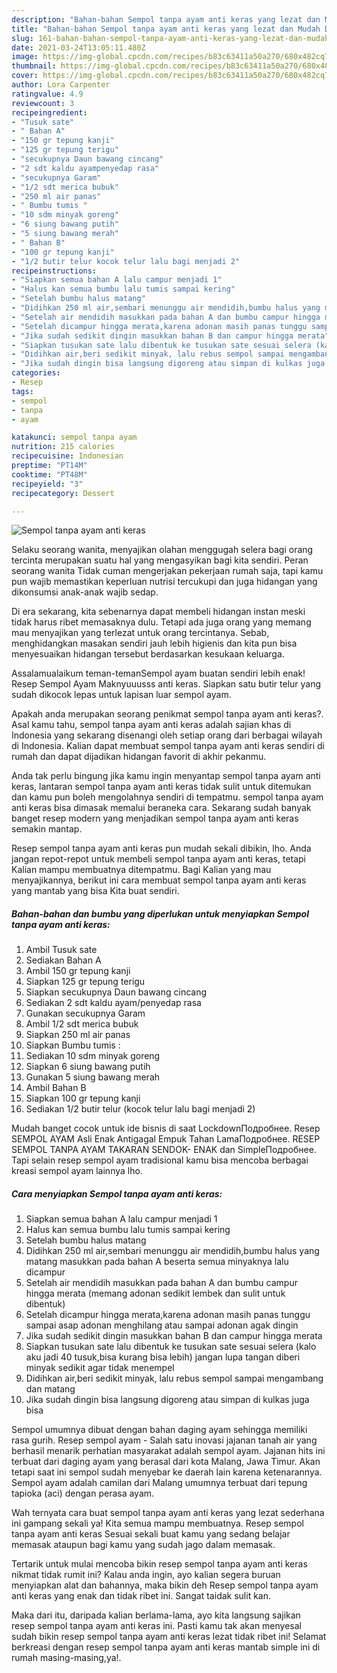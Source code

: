 ```yaml
---
description: "Bahan-bahan Sempol tanpa ayam anti keras yang lezat dan Mudah Dibuat"
title: "Bahan-bahan Sempol tanpa ayam anti keras yang lezat dan Mudah Dibuat"
slug: 161-bahan-bahan-sempol-tanpa-ayam-anti-keras-yang-lezat-dan-mudah-dibuat
date: 2021-03-24T13:05:11.480Z
image: https://img-global.cpcdn.com/recipes/b83c63411a50a270/680x482cq70/sempol-tanpa-ayam-anti-keras-foto-resep-utama.jpg
thumbnail: https://img-global.cpcdn.com/recipes/b83c63411a50a270/680x482cq70/sempol-tanpa-ayam-anti-keras-foto-resep-utama.jpg
cover: https://img-global.cpcdn.com/recipes/b83c63411a50a270/680x482cq70/sempol-tanpa-ayam-anti-keras-foto-resep-utama.jpg
author: Lora Carpenter
ratingvalue: 4.9
reviewcount: 3
recipeingredient:
- "Tusuk sate"
- " Bahan A"
- "150 gr tepung kanji"
- "125 gr tepung terigu"
- "secukupnya Daun bawang cincang"
- "2 sdt kaldu ayampenyedap rasa"
- "secukupnya Garam"
- "1/2 sdt merica bubuk"
- "250 ml air panas"
- " Bumbu tumis "
- "10 sdm minyak goreng"
- "6 siung bawang putih"
- "5 siung bawang merah"
- " Bahan B"
- "100 gr tepung kanji"
- "1/2 butir telur kocok telur lalu bagi menjadi 2"
recipeinstructions:
- "Siapkan semua bahan A lalu campur menjadi 1"
- "Halus kan semua bumbu lalu tumis sampai kering"
- "Setelah bumbu halus matang"
- "Didihkan 250 ml air,sembari menunggu air mendidih,bumbu halus yang matang masukkan pada bahan A beserta semua minyaknya lalu dicampur"
- "Setelah air mendidih masukkan pada bahan A dan bumbu campur hingga merata (memang adonan sedikit lembek dan sulit untuk dibentuk)"
- "Setelah dicampur hingga merata,karena adonan masih panas tunggu sampai asap adonan menghilang atau sampai adonan agak dingin"
- "Jika sudah sedikit dingin masukkan bahan B dan campur hingga merata"
- "Siapkan tusukan sate lalu dibentuk ke tusukan sate sesuai selera (kalo aku jadi 40 tusuk,bisa kurang bisa lebih) jangan lupa tangan diberi minyak sedikit agar tidak menempel"
- "Didihkan air,beri sedikit minyak, lalu rebus sempol sampai mengambang dan matang"
- "Jika sudah dingin bisa langsung digoreng atau simpan di kulkas juga bisa"
categories:
- Resep
tags:
- sempol
- tanpa
- ayam

katakunci: sempol tanpa ayam 
nutrition: 215 calories
recipecuisine: Indonesian
preptime: "PT14M"
cooktime: "PT48M"
recipeyield: "3"
recipecategory: Dessert

---
```



![Sempol tanpa ayam anti keras](https://img-global.cpcdn.com/recipes/b83c63411a50a270/680x482cq70/sempol-tanpa-ayam-anti-keras-foto-resep-utama.jpg)

Selaku seorang wanita, menyajikan olahan menggugah selera bagi orang tercinta merupakan suatu hal yang mengasyikan bagi kita sendiri. Peran seorang  wanita Tidak cuman mengerjakan pekerjaan rumah saja, tapi kamu pun wajib memastikan keperluan nutrisi tercukupi dan juga hidangan yang dikonsumsi anak-anak wajib sedap.

Di era  sekarang, kita sebenarnya dapat membeli hidangan instan meski tidak harus ribet memasaknya dulu. Tetapi ada juga orang yang memang mau menyajikan yang terlezat untuk orang tercintanya. Sebab, menghidangkan masakan sendiri jauh lebih higienis dan kita pun bisa menyesuaikan hidangan tersebut berdasarkan kesukaan keluarga. 

Assalamualaikum teman-temanSempol ayam buatan sendiri lebih enak! Resep Sempol Ayam Maknyuuusss anti keras. Siapkan satu butir telur yang sudah dikocok lepas untuk lapisan luar sempol ayam.

Apakah anda merupakan seorang penikmat sempol tanpa ayam anti keras?. Asal kamu tahu, sempol tanpa ayam anti keras adalah sajian khas di Indonesia yang sekarang disenangi oleh setiap orang dari berbagai wilayah di Indonesia. Kalian dapat membuat sempol tanpa ayam anti keras sendiri di rumah dan dapat dijadikan hidangan favorit di akhir pekanmu.

Anda tak perlu bingung jika kamu ingin menyantap sempol tanpa ayam anti keras, lantaran sempol tanpa ayam anti keras tidak sulit untuk ditemukan dan kamu pun boleh mengolahnya sendiri di tempatmu. sempol tanpa ayam anti keras bisa dimasak memalui beraneka cara. Sekarang sudah banyak banget resep modern yang menjadikan sempol tanpa ayam anti keras semakin mantap.

Resep sempol tanpa ayam anti keras pun mudah sekali dibikin, lho. Anda jangan repot-repot untuk membeli sempol tanpa ayam anti keras, tetapi Kalian mampu membuatnya ditempatmu. Bagi Kalian yang mau menyajikannya, berikut ini cara membuat sempol tanpa ayam anti keras yang mantab yang bisa Kita buat sendiri.

<!--inarticleads1-->

##### Bahan-bahan dan bumbu yang diperlukan untuk menyiapkan Sempol tanpa ayam anti keras:

1. Ambil Tusuk sate
1. Sediakan  Bahan A
1. Ambil 150 gr tepung kanji
1. Siapkan 125 gr tepung terigu
1. Siapkan secukupnya Daun bawang cincang
1. Sediakan 2 sdt kaldu ayam/penyedap rasa
1. Gunakan secukupnya Garam
1. Ambil 1/2 sdt merica bubuk
1. Siapkan 250 ml air panas
1. Siapkan  Bumbu tumis :
1. Sediakan 10 sdm minyak goreng
1. Siapkan 6 siung bawang putih
1. Gunakan 5 siung bawang merah
1. Ambil  Bahan B
1. Siapkan 100 gr tepung kanji
1. Sediakan 1/2 butir telur (kocok telur lalu bagi menjadi 2)


Mudah banget cocok untuk ide bisnis di saat LockdownПодробнее. Resep SEMPOL AYAM Asli Enak Antigagal Empuk Tahan LamaПодробнее. RESEP SEMPOL TANPA AYAM TAKARAN SENDOK- ENAK dan SimpleПодробнее. Tapi selain resep sempol ayam tradisional kamu bisa mencoba berbagai kreasi sempol ayam lainnya lho. 

<!--inarticleads2-->

##### Cara menyiapkan Sempol tanpa ayam anti keras:

1. Siapkan semua bahan A lalu campur menjadi 1
1. Halus kan semua bumbu lalu tumis sampai kering
1. Setelah bumbu halus matang
1. Didihkan 250 ml air,sembari menunggu air mendidih,bumbu halus yang matang masukkan pada bahan A beserta semua minyaknya lalu dicampur
1. Setelah air mendidih masukkan pada bahan A dan bumbu campur hingga merata (memang adonan sedikit lembek dan sulit untuk dibentuk)
1. Setelah dicampur hingga merata,karena adonan masih panas tunggu sampai asap adonan menghilang atau sampai adonan agak dingin
1. Jika sudah sedikit dingin masukkan bahan B dan campur hingga merata
1. Siapkan tusukan sate lalu dibentuk ke tusukan sate sesuai selera (kalo aku jadi 40 tusuk,bisa kurang bisa lebih) jangan lupa tangan diberi minyak sedikit agar tidak menempel
1. Didihkan air,beri sedikit minyak, lalu rebus sempol sampai mengambang dan matang
1. Jika sudah dingin bisa langsung digoreng atau simpan di kulkas juga bisa


Sempol umumnya dibuat dengan bahan daging ayam sehingga memiliki rasa gurih. Resep sempol ayam - Salah satu inovasi jajanan tanah air yang berhasil menarik perhatian masyarakat adalah sempol ayam. Jajanan hits ini terbuat dari daging ayam yang berasal dari kota Malang, Jawa Timur. Akan tetapi saat ini sempol sudah menyebar ke daerah lain karena ketenarannya. Sempol ayam adalah camilan dari Malang umumnya terbuat dari tepung tapioka (aci) dengan perasa ayam. 

Wah ternyata cara buat sempol tanpa ayam anti keras yang lezat sederhana ini gampang sekali ya! Kita semua mampu membuatnya. Resep sempol tanpa ayam anti keras Sesuai sekali buat kamu yang sedang belajar memasak ataupun bagi kamu yang sudah jago dalam memasak.

Tertarik untuk mulai mencoba bikin resep sempol tanpa ayam anti keras nikmat tidak rumit ini? Kalau anda ingin, ayo kalian segera buruan menyiapkan alat dan bahannya, maka bikin deh Resep sempol tanpa ayam anti keras yang enak dan tidak ribet ini. Sangat taidak sulit kan. 

Maka dari itu, daripada kalian berlama-lama, ayo kita langsung sajikan resep sempol tanpa ayam anti keras ini. Pasti kamu tak akan menyesal sudah bikin resep sempol tanpa ayam anti keras lezat tidak ribet ini! Selamat berkreasi dengan resep sempol tanpa ayam anti keras mantab simple ini di rumah masing-masing,ya!.

